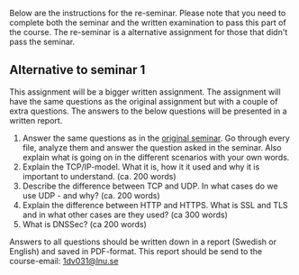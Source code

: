 Below are the instructions for the re-seminar. Please note that you need to complete both the seminar and the written examination to pass this part of the course. The re-seminar is a alternative assignment for those that didn't pass the seminar.

## Alternative to seminar 1

This assignment will be a bigger written assignment. The assignment will have the same questions as the original assignment but with a couple of extra questions. The answers to the below questions will be presented in a written report.

1. Answer the same questions as in the [original seminar](https://coursepress.lnu.se/kurs/systemadministrationi/part-1-computer-networks/seminar/). Go through every file, analyze them and answer the question asked in the seminar. Also explain what is going on in the different scenarios with your own words.
2. Explain the TCP/IP-model. What it is, how it it used and why it is important to understand. (ca. 200 words)
3. Describe the difference between TCP and UDP. In what cases do we use UDP - and why? (ca. 200 words)
4. Explain the difference between HTTP and HTTPS. What is SSL and TLS and in what other cases are they used? (ca 300 words)
5. What is DNSSec? (ca 200 words)

Answers to all questions should be written down in a report (Swedish or English) and saved in PDF-format. This report should be send to the course-email: 1dv031@lnu.se
